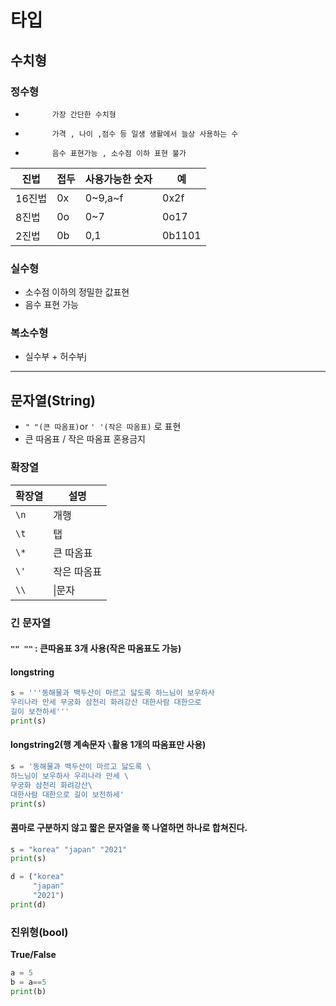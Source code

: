 # 타입

## 수치형

### 정수형

*           가장 간단한 수치형
*           가격 , 나이 ,점수 등 일생 생활에서 늘상 사용하는 수
*           음수 표현가능 , 소수점 이하 표현 불가

| 진법   | 접두 | 사용가능한 숫자 | 예     |
| ------ | ---- | --------------- | ------ |
| 16진법 | 0x   | 0~9,a~f         | 0x2f   |
| 8진법  | 0o   | 0~7             | 0o17   |
| 2진법  | 0b   | 0,1             | 0b1101 |

### 실수형

* 소수점 이하의 정밀한 값표현
* 음수 표현 가능

### 복소수형

* 실수부 + 허수부j

---

## 문자열(String)

* `" "(큰 따옴표)`or `' '(작은 따옴표)` 로 표현
* 큰 따옴표 / 작은 따옴표 혼용금지

### 확장열

| 확장열 | 설명        |
| ------ | ----------- |
| `\n`   | 개행        |
| `\t`   | 탭          |
| `\*`   | 큰 따옴표   |
| `\'`   | 작은 따옴표 |
| `\\`   | \|문자      |

### 긴 문자열

#### `"" ""` : 큰따옴표 3개 사용(작은 따옴표도 가능)

#### longstring

```python
s = '''동해물과 백두산이 마르고 닳도록 하느님이 보우하사
우리나라 만세 무궁화 삼천리 화려강산 대한사람 대한으로
길이 보전하세'''
print(s)
```

#### longstring2(행 계속문자 `\`활용 1개의 따옴표만 사용)

```python
s = '동해물과 백두산이 마르고 닳도록 \
하느님이 보우하사 우리나라 만세 \
무궁화 삼천리 화려강산\
대한사람 대한으로 길이 보전하세'
print(s)
```

#### 콤마로 구분하지 않고 짧은 문자열을 쭉 나열하면 하나로 합쳐진다.

```python
s = "korea" "japan" "2021"
print(s)

d = ("korea"
     "japan"
     "2021")
print(d)
```



### 진위형(bool)

**True/False**

```python
a = 5
b = a==5
print(b)
```













